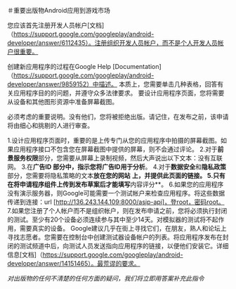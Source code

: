 ＃重要出版物Android应用到游戏市场

您应该首先注册开发人员帐户[文档]（https://support.google.com/googleplay/android-developer/answer/6112435）。注册组织开发人员帐户，而不是个人开发人员帐户很重要。

创建新应用程序的过程在Google Help [Documentation]（https://support.google.com/googleplay/android-developer/answer/9859152）中描述。
本质上，您需要单击几种表格，回答有关应用程序目的的问题，并遵守众多法律要求。
要设计应用程序页面，您将需要从设备和其他图形资源中准备屏幕截图。

必须考虑的重要说明。没有他们，您将被拒绝出版。请记住，在发布之前，该申请将由细心和挑剔的人进行审查。

1.设计应用程序页面时，重要的是上传专门从您的应用程序中拍摄的屏幕截图。如果应用程序接口不包含您在屏幕截图中提供的屏幕，则不会通过评论。
2.对于**前景服务权限**部分，您需要从屏幕上录制视频，然后大声说出以下文本：没有互联网。
3.在**广告ID **部分中，指示您将广告ID用于**分析**。
4.对于**数据安全**和**隐私政策**部分，您需要将隐私策略的文本**放在您的网站** **上，并提供此页面的链接。
5.只有在将申请程序组件上传到发布草案后才能填写**内容评分**。
6.如果您的应用程序没有演示服务器，则Google可能需要一个测试帐户来检查应用程序。将这些数据传递到连接：url [http://136.243.144.109:8000/asip-api]，登root，密码root。
7.如果您注册了个人帐户而不是组织帐户，则在发布申请之前，您将必须执行封闭的测试。至少有20个设备必须连续参与其中至少14天。对模拟器的测试将不起作用，需要真实的设备。 Google建议几乎在街上寻找它们，在朋友，熟人和论坛上寻找志愿者。您需要在控制台中创建测试器设备帐户的列表。将应用程序发布在封闭的测试频道中后，向测试人员发送指向应用程序的链接，以便他们安装它。详细信息[文档]（https://support.google.com/googleplay/android-developer/answer/14151465）。最荒谬的要求。

_对出版物的任何不清楚的任何方面的疑问，我们将立即用答案补充此指令_